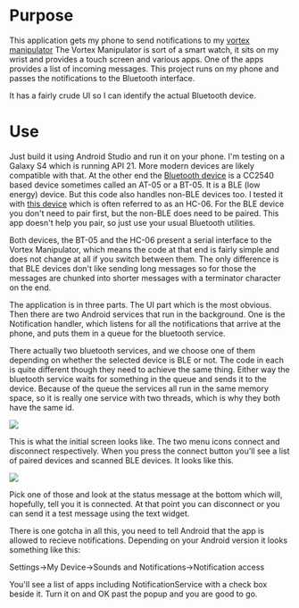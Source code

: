 # Purpose

This application gets my phone to send notifications to my [vortex manipulator](https://github.com/RogerParkinson/vortex-manipulator)
The Vortex Manipulator is sort of a smart watch, it sits on my wrist and provides a touch screen and various apps. One of the apps
provides a list of incoming messages. This project runs on my phone and passes the notifications to the Bluetooth interface.

It has a fairly crude UI so I can identify the actual Bluetooth device.

# Use

Just build it using Android Studio and run it on your phone. I'm testing on a Galaxy S4 which is running API 21. 
More modern devices are likely compatible with that. At the other end the [Bluetooth device](https://www.aliexpress.com/item/AT-09-Android-IOS-BLE-4-0-Bluetooth-module-for-arduino-CC2540-CC2541-Serial-Wireless-Module/32820135156.html?spm=a2g0s.9042311.0.0.34734c4deRxuhY) 
is a CC2540 based device sometimes called an AT-05 or a BT-05. It is a BLE (low energy) device. But this code also handles non-BLE devices too.
I tested it with [this device](https://www.aliexpress.com/item/1pcs-HC-06-Bluetooth-serial-pass-through-module-wireless-serial-communication-from-machine-Wireless-HC06-for/32895745707.html?spm=a2g0s.9042311.0.0.27424c4dDP5zDZ)
which is often referred to as an HC-06. For the BLE device you don't need to pair first, but the non-BLE does need to be paired. This app doesn't help you pair, so just use your usual Bluetooth utilities.

Both devices, the BT-05 and the HC-06 present a serial interface to the Vortex Manipulator, which means the code at that end is fairly simple and does not change at all if you switch between them.
The only difference is that BLE devices don't like sending long messages so for those the messages are chunked into shorter messages with a terminator character on the end.

The application is in three parts. The UI part which is the most obvious. Then there are two Android services that run in the background. 
One is the Notification handler, which listens for all the notifications that arrive at the phone, and puts them in a queue for the bluetooth service.

There actually two bluetooth services, and we choose one of them depending on whether the selected device is BLE or not. The code in each is quite different though they need to achieve
the same thing. Either way the bluetooth service waits for something in the queue and sends it to the device. Because of the queue the services all run in the same memory space, so it
is really one service with two threads, which is why they both have the same id.

<img src="readme/screen1.jpg"/>

This is what the initial screen looks like. The two menu icons connect and disconnect respectively. When you press the connect button you'll see a list of paired devices and scanned
BLE devices. It looks like this.

<img src="readme/screen2.jpg"/>
    
Pick one of those and look at the status message at the bottom which will, hopefully, tell you it is connected. At that point you can disconnect or you can send it a test message
using the text widget.

There is one gotcha in all this, you need to tell Android that the app is allowed to recieve notifications. Depending on your Android version it looks something like this:

Settings->My Device->Sounds and Notifications->Notification access

You'll see a list of apps including NotificationService with a check box beside it. Turn it on and OK past the popup and you are good to go.  